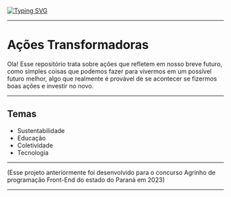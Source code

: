 [![Typing SVG](https://readme-typing-svg.herokuapp.com?font=Orbitron&weight=500&size=17&pause=1000&background=733B79&center=true&vCenter=true&width=1000&height=100&lines=A%C3%A7%C3%B5es+Transformadoras;Agrinho+2023;Sustentabilidade;Educa%C3%A7%C3%A3o;Coletividade;Tecnologia)](https://git.io/typing-svg)
***
# Ações Transformadoras
Ola! Esse repositório trata sobre ações que refletem em nosso breve futuro, como simples coisas que podemos fazer para vivermos em um possível futuro melhor, algo que realmente é provável de se acontecer se fizermos boas ações e investir no novo.
***
## Temas
- Sustentabilidade
- Educação
- Coletividade
- Tecnologia
***
(Esse projeto anteriormente foi desenvolvido para o concurso Agrinho de programação Front-End do estado do Paraná em 2023)
***